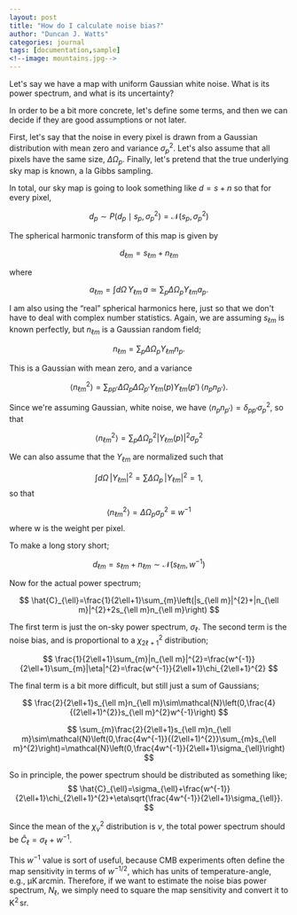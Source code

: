```yaml
---
layout: post
title: "How do I calculate noise bias?"
author: "Duncan J. Watts"
categories: journal
tags: [documentation,sample]
<!--image: mountains.jpg-->
---
```


Let's say we have a map with uniform Gaussian white noise. What is its power spectrum, and what is its uncertainty?

In order to be a bit more concrete, let's define some terms, and then we can decide if they are good assumptions or not later.

First, let's say that the noise in every pixel is drawn from a Gaussian distribution with mean zero and variance $\sigma_{p}^{2}$. Let's also assume that all pixels have the same size, $\Delta\Omega_{p}$. Finally, let's pretend that the true underlying sky map is known, a la Gibbs sampling.

In total, our sky map is going to look something like $d=s+n$ so that for every pixel,

$$
d_{p}\sim P(d_{p}\mid s_{p},\sigma_{p}^{2})=\mathcal{N}\left(s_{p},\sigma_{p}^{2}\right)
$$

The spherical harmonic transform of this map is given by

$$
d_{\ell m}=s_{\ell m}+n_{\ell m}
$$

where

$$
a_{\ell m}=\int d\Omega\,Y_{\ell m}\,a\simeq\sum_{p}\Delta\Omega_{p}Y_{\ell m}a_{p}.
$$

I am also using the “real” spherical harmonics here, just so that we don't have to deal with complex number statistics. Again, we are assuming $s_{\ell m}$ is known perfectly, but $n_{\ell m}$ is a Gaussian random field;

$$
n_{\ell m}=\sum_{p}\Delta\Omega_{p}Y_{\ell m}n_{p}.
$$

This is a Gaussian with mean zero, and a variance

$$
\langle n_{\ell m}^{2}\rangle=\sum_{pp'}\Delta\Omega_{p}\Delta\Omega_{p'}Y_{\ell m}(p)Y_{\ell m}(p')\,\left\langle n_{p}n_{p'}\right\rangle .
$$

Since we're assuming Gaussian, white noise, we have $\left\langle n_{p}n_{p'}\right\rangle =\delta_{pp'}\sigma_{p}^{2}$, so that

$$
\langle n_{\ell m}^{2}\rangle=\sum_{p}\Delta\Omega_{p}^{2}|Y_{\ell m}(p)|^{2}\sigma_{p}^{2}
$$

We can also assume that the $Y_{\ell m}$ are normalized such that 

$$
\int d\Omega\,|Y_{\ell m}|^{2}=\sum\Delta\Omega_{p}\,|Y_{\ell m}|^{2}=1,
$$
so that

$$
\langle n_{\ell m}^{2}\rangle=\Delta\Omega_{p}\sigma_{p}^{2}\equiv w^{-1}
$$
where w is the weight per pixel. 

To make a long story short;

$$
d_{\ell m}=s_{\ell m}+n_{\ell m}\sim\mathcal{N}\left(s_{\ell m},w^{-1}\right)
$$

Now for the actual power spectrum;

$$
\hat{C}_{\ell}=\frac{1}{2\ell+1}\sum_{m}\left(|s_{\ell m}|^{2}+|n_{\ell m}|^{2}+2s_{\ell m}n_{\ell m}\right)
$$

The first term is just the on-sky power spectrum, $\sigma_{\ell}$. The second term is the noise bias, and is proportional to a $\chi_{2\ell+1}^{2}$ distribution;

$$
\frac{1}{2\ell+1}\sum_{m}|n_{\ell m}|^{2}=\frac{w^{-1}}{2\ell+1}\sum_{m}|\eta|^{2}=\frac{w^{-1}}{2\ell+1}\chi_{2\ell+1}^{2}
$$

The final term is a bit more difficult, but still just a sum of Gaussians;

$$
\frac{2}{2\ell+1}s_{\ell m}n_{\ell m}\sim\mathcal{N}\left(0,\frac{4}{(2\ell+1)^{2}}s_{\ell m}^{2}w^{-1}\right)
$$

$$
\sum_{m}\frac{2}{2\ell+1}s_{\ell m}n_{\ell m}\sim\mathcal{N}\left(0,\frac{4w^{-1}}{(2\ell+1)^{2}}\sum_{m}s_{\ell m}^{2}\right)=\mathcal{N}\left(0,\frac{4w^{-1}}{2\ell+1}\sigma_{\ell}\right)
$$

So in principle, the power spectrum should be distributed as something like;
$$
\hat{C}_{\ell}=\sigma_{\ell}+\frac{w^{-1}}{2\ell+1}\chi_{2\ell+1}^{2}+\eta\sqrt{\frac{4w^{-1}}{2\ell+1}\sigma_{\ell}}.
$$

Since the mean of the $\chi^2_\nu$ distribution is $\nu$, the total power spectrum should be $\hat C_\ell=\sigma_\ell+w^{-1}$.

This $w^{-1}$ value is sort of useful, because CMB experiments often define the map sensitivity in terms of $w^{-1/2}$, which has units of temperature-angle, e.g., $\mathrm{\mu K\,arcmin}$. Therefore, if we want to estimate the noise bias power spectrum, $N_\ell$, we simply need to square the map sensitivity and convert it to $\mathrm{K^2\,sr}$.
